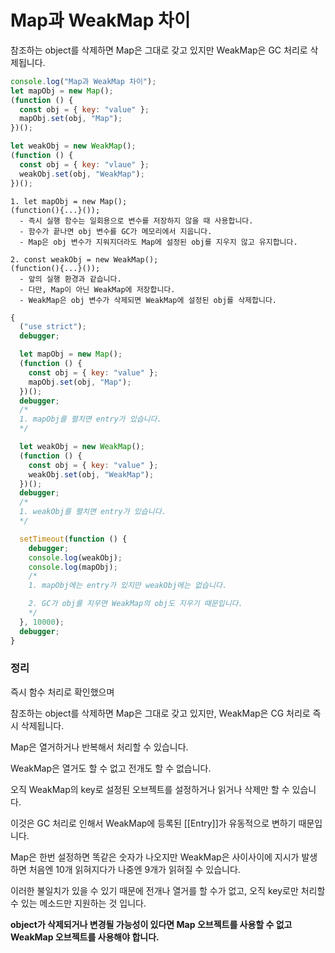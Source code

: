 # Map과 WeakMap 차이

참조하는 object를 삭제하면 Map은 그대로 갖고 있지만 WeakMap은 GC 처리로 삭제됩니다.

```js
console.log("Map과 WeakMap 차이");
let mapObj = new Map();
(function () {
  const obj = { key: "value" };
  mapObj.set(obj, "Map");
})();

let weakObj = new WeakMap();
(function () {
  const obj = { key: "vlaue" };
  weakObj.set(obj, "WeakMap");
})();
```

    1. let mapObj = new Map();
    (function(){...}());
      - 즉시 실행 함수는 일회용으로 변수를 저장하지 않을 때 사용합니다.
      - 함수가 끝나면 obj 변수를 GC가 메모리에서 지웁니다.
      - Map은 obj 변수가 지워지더라도 Map에 설정된 obj를 지우지 않고 유지합니다.

    2. const weakObj = new WeakMap();
    (function(){...}());
      - 앞의 실행 환경과 같습니다.
      - 다만, Map이 아닌 WeakMap에 저장합니다.
      - WeakMap은 obj 변수가 삭제되면 WeakMap에 설정된 obj를 삭제합니다.

```js
{
  ("use strict");
  debugger;

  let mapObj = new Map();
  (function () {
    const obj = { key: "value" };
    mapObj.set(obj, "Map");
  })();
  debugger;
  /*
  1. mapObj를 펼치면 entry가 있습니다.
  */

  let weakObj = new WeakMap();
  (function () {
    const obj = { key: "value" };
    weakObj.set(obj, "WeakMap");
  })();
  debugger;
  /*
  1. weakObj를 펼치면 entry가 있습니다.
  */

  setTimeout(function () {
    debugger;
    console.log(weakObj);
    console.log(mapObj);
    /*
    1. mapObj에는 entry가 있지만 weakObj에는 없습니다.

    2. GC가 obj를 지우면 WeakMap의 obj도 지우기 때문입니다.
    */
  }, 10000);
  debugger;
}
```

### 정리

즉시 함수 처리로 확인했으며

참조하는 object를 삭제하면 Map은 그대로 갖고 있지만, WeakMap은 CG 처리로 즉시 삭제됩니다.

Map은 열거하거나 반복해서 처리할 수 있습니다.

WeakMap은 열거도 할 수 없고 전개도 할 수 없습니다.

오직 WeakMap의 key로 설정된 오브젝트를 설정하거나 읽거나 삭제만 할 수 있습니다.

이것은 GC 처리로 인해서 WeakMap에 등록된 [[Entry]]가 유동적으로 변하기 때문입니다.

Map은 한번 설정하면 똑같은 숫자가 나오지만 WeakMap은 사이사이에 지시가 발생하면 처음엔 10개 읽혀지다가 나중엔 9개가 읽혀질 수 있습니다.

이러한 불일치가 있을 수 있기 때문에 전개나 열거를 할 수가 없고, 오직 key로만 처리할 수 있는 메소드만 지원하는 것 입니다.

**object가 삭제되거나 변경될 가능성이 있다면 Map 오브젝트를 사용할 수 없고 WeakMap 오브젝트를 사용해야 합니다.**
